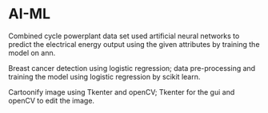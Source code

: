 # AI-ML

Combined cycle powerplant data set used artificial neural networks to predict the electrical energy output using the given attributes by training the model on ann.

Breast cancer detection using logistic regression; data pre-processing and training the model using logistic regression by scikit learn. 

Cartoonify image using Tkenter and openCV; Tkenter for the gui and openCV to edit the image.
